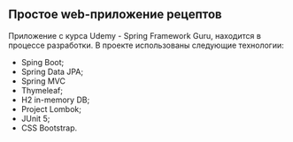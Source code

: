 ## Простое web-приложение рецептов

Приложение с курса Udemy - Spring Framework Guru, находится в процессе разработки.
В проекте использованы следующие технологии:

- Sping Boot;
- Spring Data JPA;
- Spring MVC
- Thymeleaf;
- H2 in-memory DB;
- Project Lombok;
- JUnit 5;
- CSS Bootstrap.

